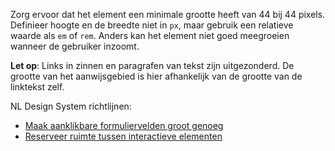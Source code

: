 <!-- @license CC0-1.0 -->

Zorg ervoor dat het element een minimale grootte heeft van 44 bij 44 pixels. Definieer hoogte en de breedte niet in `px`, maar gebruik een relatieve waarde als `em` of `rem`. Anders kan het element niet goed meegroeien wanneer de gebruiker inzoomt.

**Let op**: Links in zinnen en paragrafen van tekst zijn uitgezonderd. De grootte van het aanwijsgebied is hier afhankelijk van de grootte van de linktekst zelf.

NL Design System richtlijnen:

- [Maak aanklikbare formuliervelden groot genoeg](/richtlijnen/formulieren/visueel-ontwerp/invoerveld-goed-aanklikbaar/)
- [Reserveer ruimte tussen interactieve elementen](/richtlijnen/stijl/ruimte/interactieve-elementen)
